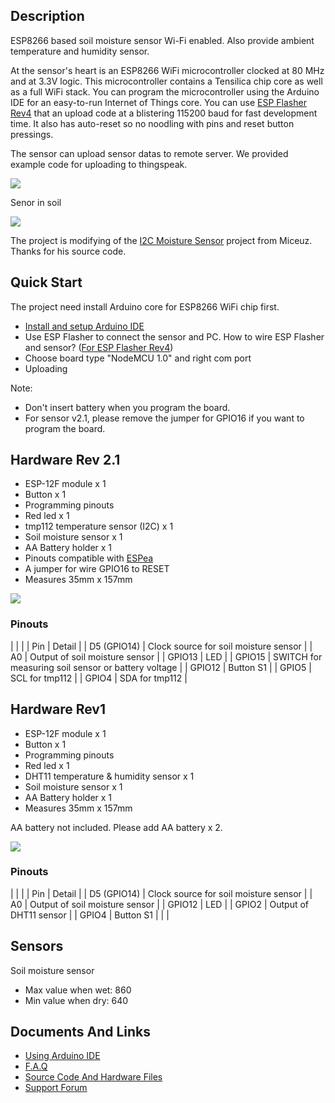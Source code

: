 ## Description

ESP8266 based soil moisture sensor Wi-Fi enabled. Also provide ambient
temperature and humidity sensor.

At the sensor's heart is an ESP8266 WiFi microcontroller clocked at 80
MHz and at 3.3V logic. This microcontroller contains a Tensilica chip
core as well as a full WiFi stack. You can program the microcontroller
using the Arduino IDE for an easy-to-run Internet of Things core. You
can use [ESP Flasher Rev4](ESP_Flasher_Rev4.md) that an upload
code at a blistering 115200 baud for fast development time. It also has
auto-reset so no noodling with pins and reset button pressings.

The sensor can upload sensor datas to remote server. We provided example
code for uploading to thingspeak.

<img src="https://i1.aprbrother.com/thingspeak.png-640.jpg">

Senor in soil

<img src="https://i1.aprbrother.com/IMG_5772.jpg-640.jpg">

The project is modifying of the [I2C Moisture
Sensor](https://github.com/Miceuz/i2c-moisture-sensor) project from
Miceuz. Thanks for his source code.

## Quick Start

The project need install Arduino core for ESP8266 WiFi chip first.

  - [Install and setup Arduino
    IDE](http://wiki.aprbrother.com/wiki/ESP_Soil_Moisture_Sensor_Using_Arduino_IDE)
  - Use ESP Flasher to connect the sensor and PC. How to wire ESP
    Flasher and sensor? ([For ESP Flasher Rev4](https://pbs.twimg.com/media/Cyetj8xVQAEM-Wq.jpg)) 
  - Choose board type "NodeMCU 1.0" and right com port
  - Uploading

Note:

  - Don't insert battery when you program the board.
  - For sensor v2.1, please remove the jumper for GPIO16 if you want to
    program the board.

## Hardware Rev 2.1

  - ESP-12F module x 1
  - Button x 1
  - Programming pinouts
  - Red led x 1
  - tmp112 temperature sensor (I2C) x 1
  - Soil moisture sensor x 1
  - AA Battery holder x 1
  - Pinouts compatible with [ESPea](ESPea.md)
  - A jumper for wire GPIO16 to RESET
  - Measures 35mm x 157mm

<img src="https://i1.aprbrother.com/soil-v2.1.jpg-640.jpg">

### Pinouts

|        |                                                     |
| Pin    | Detail                                              |
| D5 (GPIO14)  | Clock source for soil moisture sensor               |
| A0     | Output of soil moisture sensor                      |
| GPIO13 | LED                                                 |
| GPIO15 | SWITCH for measuring soil sensor or battery voltage |
| GPIO12 | Button S1                                           |
| GPIO5  | SCL for tmp112                                      |
| GPIO4  | SDA for tmp112                                      |

## Hardware Rev1

  - ESP-12F module x 1
  - Button x 1
  - Programming pinouts
  - Red led x 1
  - DHT11 temperature & humidity sensor x 1
  - Soil moisture sensor x 1
  - AA Battery holder x 1
  - Measures 35mm x 157mm

AA battery not included. Please add AA battery x 2.

<img src="https://i1.aprbrother.com/IMG_5773.jpg-640.jpg">

### Pinouts

|        |                                       |
| Pin    | Detail                                              |
| D5 (GPIO14)  | Clock source for soil moisture sensor               |
| A0     | Output of soil moisture sensor        |
| GPIO12 | LED                                   |
| GPIO2  | Output of DHT11 sensor                |
| GPIO4  | Button S1                             |
|  |

## Sensors

Soil moisture sensor

  - Max value when wet: 860
  - Min value when dry: 640

## Documents And Links

  - [Using Arduino
    IDE](ESP_Soil_Moisture_Sensor_Using_Arduino_IDE.md)
  - [F.A.Q](ESP_Soil_Moisture_Sensor_FAQ.md)
  - [Source Code And Hardware
    Files](https://github.com/AprilBrother/esp-soil-moisture-sensor)
  - [Support Forum](http://bbs.aprbrother.com/c/wifi)
